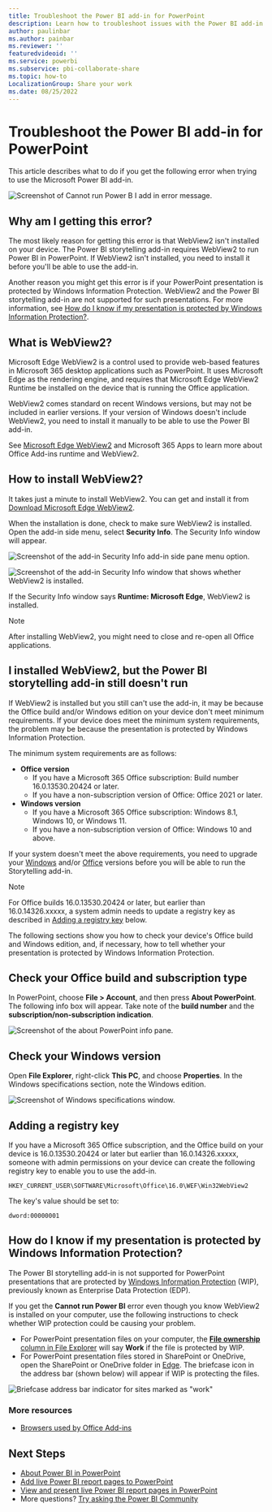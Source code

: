```yaml
---
title: Troubleshoot the Power BI add-in for PowerPoint
description: Learn how to troubleshoot issues with the Power BI add-in for PowerPoint. 
author: paulinbar
ms.author: painbar
ms.reviewer: ''
featuredvideoid: ''
ms.service: powerbi
ms.subservice: pbi-collaborate-share
ms.topic: how-to
LocalizationGroup: Share your work
ms.date: 08/25/2022
---
```


# Troubleshoot the Power BI add-in for PowerPoint

This article describes what to do if you get the following error when trying to use the Microsoft Power BI add-in.

![Screenshot of Cannot run Power B I add in error message.](./media/service-power-bi-powerpoint-add-in-troubleshoot/power-bi-add-in-error.png)

## Why am I getting this error?

The most likely reason for getting this error is that WebView2 isn't installed on your device. The Power BI storytelling add-in requires WebView2 to run Power BI in PowerPoint. If WebView2 isn't installed, you need to install it before you'll be able to use the add-in.

Another reason you might get this error is if your PowerPoint presentation is protected by Windows Information Protection. WebView2 and the Power BI storytelling add-in are not supported for such presentations. For more information, see [How do I know if my presentation is protected by Windows Information Protection?](#how-do-i-know-if-my-presentation-is-protected-by-windows-information-protection). 

## What is WebView2?

Microsoft Edge WebView2 is a control used to provide web-based features in Microsoft 365 desktop applications such as PowerPoint. It uses Microsoft Edge as the rendering engine, and requires that Microsoft Edge WebView2 Runtime be installed on the device that is running the Office application. 

WebView2 comes standard on recent Windows versions, but may not be included in earlier versions. If your version of Windows doesn't include WebView2, you need to install it manually to be able to use the Power BI add-in.

See [Microsoft Edge WebView2](/deployoffice/webview2-install) and Microsoft 365 Apps to learn more about Office Add-ins runtime and WebView2.

## How to install WebView2?
It takes just a minute to install WebView2. You can get and install it from [Download Microsoft Edge WebView2](https://developer.microsoft.com/microsoft-edge/webview2/consumer/).

When the installation is done, check to make sure WebView2 is installed. Open the add-in side menu, select **Security Info**. The Security Info window will appear.

![Screenshot of the add-in Security Info add-in side pane menu option.](./media/service-power-bi-powerpoint-add-in-troubleshoot/power-bi-add-in-security-info-menu-item.png)

![Screenshot of the add-in Security Info window that shows whether WebView2 is installed.](./media/service-power-bi-powerpoint-add-in-troubleshoot/power-bi-add-in-security-info-window.png)

If the Security Info window says **Runtime: Microsoft Edge**, WebView2 is installed.

>[!NOTE]
> After installing WebView2, you might need to close and re-open all Office applications.

## I installed WebView2, but the Power BI storytelling add-in still doesn't run

If WebView2 is installed but you still can't use the add-in, it may be because the Office build and/or Windows edition on your device don't meet minimum requirements. If your device does meet the minimum system requirements, the problem may be because the presentation is protected by Windows Information Protection.

The minimum system requirements are as follows:

* **Office version**
    * If you have a Microsoft 365 Office subscription: Build number 16.0.13530.20424 or later.
    * If you have a non-subscription version of Office: Office 2021 or later.
* **Windows version**
    * If you have a Microsoft 365 Office subscription: Windows 8.1, Windows 10, or Windows 11.
    * If you have a non-subscription version of Office: Windows 10 and above.

If your system doesn't meet the above requirements, you need to upgrade your [Windows](https://support.microsoft.com/windows/get-the-latest-windows-update-7d20e88c-0568-483a-37bc-c3885390d212#:~:text=To%20check%20for%20updates%2C%20select,can%20choose%20to%20install%20them.) and/or [Office](https://support.microsoft.com/office/install-office-updates-2ab296f3-7f03-43a2-8e50-46de917611c5) versions before you will be able to run the Storytelling add-in.

>[!Note]
>For Office builds 16.0.13530.20424 or later, but earlier than 16.0.14326.xxxxx, a system admin needs to update a registry key as described in [Adding a registry key](#adding-a-registry-key) below.

The following sections show you how to check your device's Office build and Windows edition, and, if necessary, how to tell whether your presentation is protected by Windows Information Protection.

## Check your Office build and subscription type

In PowerPoint, choose **File > Account**, and then press **About PowerPoint**. The following info box will appear. Take note of the **build number** and the **subscription/non-subscription indication**.

![Screenshot of the about PowerPoint info pane.](./media/service-power-bi-powerpoint-add-in-troubleshoot/power-bi-add-in-about-powerpoint.png)

## Check your Windows version

Open **File Explorer**, right-click **This PC**, and choose **Properties**. In the Windows specifications section, note the Windows edition.

![Screenshot of Windows specifications window.](./media/service-power-bi-powerpoint-add-in-troubleshoot/power-bi-add-in-windows-specification-window.png)

## Adding a registry key

If you have a Microsoft 365 Office subscription, and the Office build on your device is 16.0.13530.20424 or later but earlier than 16.0.14326.xxxxx, someone with admin permissions on your device can create the following registry key to enable you to use the add-in.

```HKEY_CURRENT_USER\SOFTWARE\Microsoft\Office\16.0\WEF\Win32WebView2```

The key's value should be set to:

```dword:00000001```

## How do I know if my presentation is protected by Windows Information Protection?

The Power BI storytelling add-in is not supported for PowerPoint presentations that are protected by [Windows Information Protection](/windows/security/information-protection/windows-information-protection/protect-enterprise-data-using-wip) (WIP), previously known as Enterprise Data Protection (EDP).

If you get the **Cannot run Power BI** error even though you know WebView2 is installed on your computer, use the following instructions to check whether WIP protection could be causing your problem.

* For PowerPoint presentation files on your computer, the [**File ownership** column in File Explorer](/windows/manage-windows-information-protection-on-work-and-personal-files-0ba9ca73-3a8d-19cc-e9a1-bd2c95ca4c6c) will say **Work** if the file is protected by WIP.
* For PowerPoint presentation files stored in SharePoint or OneDrive, open the SharePoint or OneDrive folder in [Edge](/deployedge/microsoft-edge-security-windows-information-protection). The briefcase icon in the address bar (shown below) will appear if WIP is protecting the files.

![Briefcase address bar indicator for sites marked as "work"](./media/service-power-bi-powerpoint-add-in-troubleshoot/power-bi-add-in-microsoft-edge-wip-notify.png)

### More resources

* [Browsers used by Office Add-ins](/office/dev/add-ins/concepts/browsers-used-by-office-web-add-ins)

## Next Steps

* [About Power BI in PowerPoint](./service-power-bi-powerpoint-add-in-about.md)
* [Add live Power BI report pages to PowerPoint](./service-power-bi-powerpoint-add-in-install.md)
* [View and present live Power BI report pages in PowerPoint](./service-power-bi-powerpoint-add-in-view-present.md)
* More questions? [Try asking the Power BI Community](https://community.powerbi.com/)